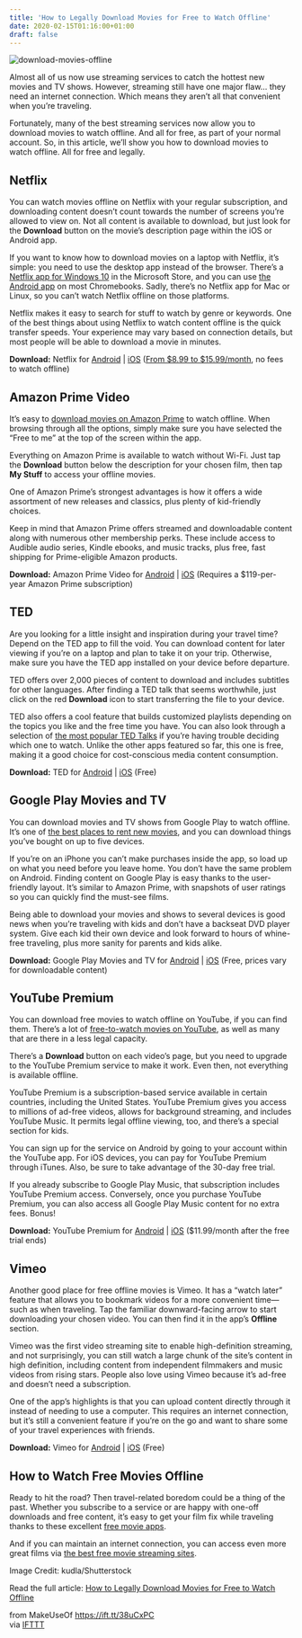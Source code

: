 ```yaml
---
title: 'How to Legally Download Movies for Free to Watch Offline'
date: 2020-02-15T01:16:00+01:00
draft: false
---
```


![download-movies-offline](https://static.makeuseof.com/wp-content/uploads/2017/03/download-movies-offline.jpg)

Almost all of us now use streaming services to catch the hottest new movies and TV shows. However, streaming still have one major flaw… they need an internet connection. Which means they aren’t all that convenient when you’re traveling.

Fortunately, many of the best streaming services now allow you to download movies to watch offline. And all for free, as part of your normal account. So, in this article, we’ll show you how to download movies to watch offline. All for free and legally.

Netflix
-------

[](//static.makeuseof.com/wp-content/uploads/2020/02/netflix-download-and-go.png)

[](//static.makeuseof.com/wp-content/uploads/2020/02/netflix-download.png)

[](//static.makeuseof.com/wp-content/uploads/2020/02/netflix-offline-movies.png)

You can watch movies offline on Netflix with your regular subscription, and downloading content doesn’t count towards the number of screens you’re allowed to view on. Not all content is available to download, but just look for the **Download** button on the movie’s description page within the iOS or Android app.

If you want to know how to download movies on a laptop with Netflix, it’s simple: you need to use the desktop app instead of the browser. There’s a [Netflix app for Windows 10](https://www.microsoft.com/en-us/p/netflix/9wzdncrfj3tj?cid=msft_web_appsforwindowsphone_collection&activetab=pivot:overviewtab) in the Microsoft Store, and you can use [the Android app](https://play.google.com/store/apps/details?id=com.netflix.mediaclient) on most Chromebooks. Sadly, there’s no Netflix app for Mac or Linux, so you can’t watch Netflix offline on those platforms.

Netflix makes it easy to search for stuff to watch by genre or keywords. One of the best things about using Netflix to watch content offline is the quick transfer speeds. Your experience may vary based on connection details, but most people will be able to download a movie in minutes.

**Download:** Netflix for [Android](https://play.google.com/store/apps/details?id=com.netflix.mediaclient) | [iOS](https://itunes.apple.com/us/app/netflix/id363590051?mt=8) ([From $8.99 to $15.99/month](http://netflix.com/getstarted), no fees to watch offline)

Amazon Prime Video
------------------

[](//static.makeuseof.com/wp-content/uploads/2020/02/amazon-prime-video.png)

[](//static.makeuseof.com/wp-content/uploads/2020/02/amazon-prime-download-video.png)

[](//static.makeuseof.com/wp-content/uploads/2020/02/amazon-prime-my-stuff.png)

It’s easy to [download movies on Amazon Prime](//www.makeuseof.com/tag/download-amazon-prime-videos-watch-offline/) to watch offline. When browsing through all the options, simply make sure you have selected the “Free to me” at the top of the screen within the app.

Everything on Amazon Prime is available to watch without Wi-Fi. Just tap the **Download** button below the description for your chosen film, then tap **My Stuff** to access your offline movies.

One of Amazon Prime’s strongest advantages is how it offers a wide assortment of new releases and classics, plus plenty of kid-friendly choices.

Keep in mind that Amazon Prime offers streamed and downloadable content along with numerous other membership perks. These include access to Audible audio series, Kindle ebooks, and music tracks, plus free, fast shipping for Prime-eligible Amazon products.

**Download:** Amazon Prime Video for [Android](https://play.google.com/store/apps/details?id=com.amazon.avod.thirdpartyclient) | [iOS](https://itunes.apple.com/us/app/amazon-prime-video/id545519333?mt=8) (Requires a $119-per-year Amazon Prime subscription)

TED
---

[](//static.makeuseof.com/wp-content/uploads/2020/02/ted.png)

[](//static.makeuseof.com/wp-content/uploads/2020/02/ted-download.png)

[](//static.makeuseof.com/wp-content/uploads/2020/02/ted-download-settings.png)

Are you looking for a little insight and inspiration during your travel time? Depend on the TED app to fill the void. You can download content for later viewing if you’re on a laptop and plan to take it on your trip. Otherwise, make sure you have the TED app installed on your device before departure.

TED offers over 2,000 pieces of content to download and includes subtitles for other languages. After finding a TED talk that seems worthwhile, just click on the red **Download** icon to start transferring the file to your device.

TED also offers a cool feature that builds customized playlists depending on the topics you like and the free time you have. You can also look through a selection of [the most popular TED Talks](//www.makeuseof.com/tag/11-fantastic-ted-talks-explain-brain-works/) if you’re having trouble deciding which one to watch. Unlike the other apps featured so far, this one is free, making it a good choice for cost-conscious media content consumption.

**Download:** TED for [Android](https://play.google.com/store/apps/details?id=com.ted.android) | [iOS](https://itunes.apple.com/us/app/ted/id376183339?mt=8) (Free)

Google Play Movies and TV
-------------------------

[](//static.makeuseof.com/wp-content/uploads/2020/02/google-play-movies.png)

[](//static.makeuseof.com/wp-content/uploads/2020/02/google-play-download-movies.png)

[](//static.makeuseof.com/wp-content/uploads/2020/02/google-play-offline-movies.png)

You can download movies and TV shows from Google Play to watch offline. It’s one of [the best places to rent new movies](//www.makeuseof.com/tag/best-online-movie-rental-services/), and you can download things you’ve bought on up to five devices.

If you’re on an iPhone you can’t make purchases inside the app, so load up on what you need before you leave home. You don’t have the same problem on Android. Finding content on Google Play is easy thanks to the user-friendly layout. It’s similar to Amazon Prime, with snapshots of user ratings so you can quickly find the must-see films.

Being able to download your movies and shows to several devices is good news when you’re traveling with kids and don’t have a backseat DVD player system. Give each kid their own device and look forward to hours of whine-free traveling, plus more sanity for parents and kids alike.

**Download:** Google Play Movies and TV for [Android](https://play.google.com/store/apps/details?id=com.google.android.videos) | [iOS](https://itunes.apple.com/us/app/google-play-movies-tv/id746894884?mt=8) (Free, prices vary for downloadable content)

YouTube Premium
---------------

[](//static.makeuseof.com/wp-content/uploads/2020/02/youtube.png)

[](//static.makeuseof.com/wp-content/uploads/2020/02/youtube-downloads.png)

[](//static.makeuseof.com/wp-content/uploads/2020/02/youtube-premium-offline-movies.png)

You can download free movies to watch offline on YouTube, if you can find them. There’s a lot of [free-to-watch movies on YouTube](//www.makeuseof.com/tag/watch-free-movies-youtube-legally/), as well as many that are there in a less legal capacity.

There’s a **Download** button on each video’s page, but you need to upgrade to the YouTube Premium service to make it work. Even then, not everything is available offline.

YouTube Premium is a subscription-based service available in certain countries, including the United States. YouTube Premium gives you access to millions of ad-free videos, allows for background streaming, and includes YouTube Music. It permits legal offline viewing, too, and there’s a special section for kids.

You can sign up for the service on Android by going to your account within the YouTube app. For iOS devices, you can pay for YouTube Premium through iTunes. Also, be sure to take advantage of the 30-day free trial.

If you already subscribe to Google Play Music, that subscription includes YouTube Premium access. Conversely, once you purchase YouTube Premium, you can also access all Google Play Music content for no extra fees. Bonus!

**Download:** YouTube Premium for [Android](https://play.google.com/store/apps/details?id=com.google.android.youtube) | [iOS](https://itunes.apple.com/us/app/youtube-watch-upload-and-share-videos/id544007664?mt=8) ($11.99/month after the free trial ends)

Vimeo
-----

[](//static.makeuseof.com/wp-content/uploads/2020/02/vimeo.png)

[](//static.makeuseof.com/wp-content/uploads/2020/02/vimeo-offline-section.png)

[](//static.makeuseof.com/wp-content/uploads/2020/02/vimeo-offline-movies.png)

Another good place for free offline movies is Vimeo. It has a “watch later” feature that allows you to bookmark videos for a more convenient time—such as when traveling. Tap the familiar downward-facing arrow to start downloading your chosen video. You can then find it in the app’s **Offline** section.

Vimeo was the first video streaming site to enable high-definition streaming, and not surprisingly, you can still watch a large chunk of the site’s content in high definition, including content from independent filmmakers and music videos from rising stars. People also love using Vimeo because it’s ad-free and doesn’t need a subscription.

One of the app’s highlights is that you can upload content directly through it instead of needing to use a computer. This requires an internet connection, but it’s still a convenient feature if you’re on the go and want to share some of your travel experiences with friends.

**Download:** Vimeo for [Android](https://play.google.com/store/apps/details?id=com.vimeo.android.videoapp) | [iOS](https://itunes.apple.com/us/app/vimeo/id425194759?mt=8) (Free)

How to Watch Free Movies Offline
--------------------------------

Ready to hit the road? Then travel-related boredom could be a thing of the past. Whether you subscribe to a service or are happy with one-off downloads and free content, it’s easy to get your film fix while traveling thanks to these excellent [free movie apps](//www.makeuseof.com/tag/free-movie-apps-watch-movies-online/).

And if you can maintain an internet connection, you can access even more great films via [the best free movie streaming sites](//www.makeuseof.com/tag/best-free-movie-streaming-sites/).

Image Credit: kudla/Shutterstock

Read the full article: [How to Legally Download Movies for Free to Watch Offline](https://www.makeuseof.com/tag/download-movies-free-watch-offline/)

  
  
from MakeUseOf https://ift.tt/38uCxPC  
via [IFTTT](https://ifttt.com/?ref=da&site=blogger)